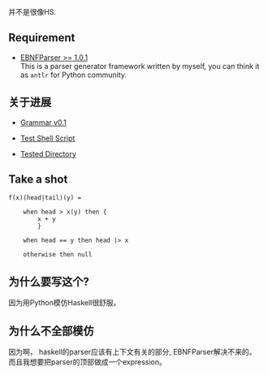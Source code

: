 并不是很像HS.

## Requirement 
- [EBNFParser >= 1.0.1](https://github.com/thautwarm/EBNFParser)  
This is a parser generator framework written by myself, you can think it as `antlr` for Python community.

## 关于进展 

- [Grammar v0.1](./grammar)

- [Test Shell Script](./test.sh)

- [Tested Directory](./tested)

## Take a shot
```
f(x)(head|tail)(y) = 

    when head > x(y) then {
        x + y 
        }
    
    when head == y then head |> x 
    
    otherwise then null
```
## 为什么要写这个? 
因为用Python模仿Haskell很舒服。

## 为什么不全部模仿
因为啊， haskell的parser应该有上下文有关的部分, EBNFParser解决不来的。  
而且我想要把parser的顶部做成一个expression。  



